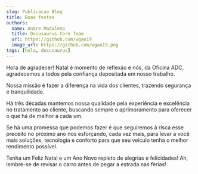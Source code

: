 ```yaml
---
slug: Publicacao Blog
title: Boas festas
authors:
  name: Andre Madaleno
  title: Docusaurus Core Team
  url: https://github.com/wgao19
  image_url: https://github.com/wgao19.png
tags: [hola, docusaurus]
---
```


Hora de agradecer! Natal é momento de reflexão e nós, da Oficina ADC, agradecemos a todos pela confiança depositada em nosso trabalho.

Nossa missão é fazer a diferença na vida dos clientes, trazendo segurança e tranquilidade.

Há três décadas mantemos nossa qualidade pela experiência e excelência no tratamento ao cliente, buscando sempre o aprimoramento para oferecer o que há de melhor a cada um.

Se há uma promessa que podemos fazer é que seguiremos à risca esse preceito no próximo ano nos esforçando, cada vez mais, para levar a você mais soluções, tecnologia e conforto para que seu veículo tenha o melhor rendimento possível.

Tenha um Feliz Natal e um Ano Novo repleto de alegrias e felicidades! Ah, lembre-se de revisar o carro antes de pegar a estrada nas férias!